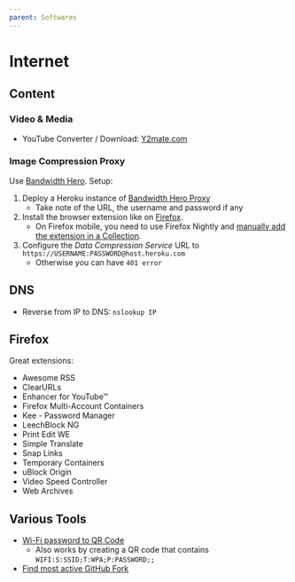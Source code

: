 ```yaml
---
parent: Softwares
---
```


# Internet

## Content

### Video & Media

* YouTube Converter / Download: [Y2mate.com](https://www.y2mate.com/)

### Image Compression Proxy

Use [Bandwidth Hero](https://bandwidth-hero.com/). Setup:

1. Deploy a Heroku instance of [Bandwidth Hero Proxy](https://github.com/ayastreb/bandwidth-hero-proxy)
    * Take note of the URL, the username and password if any
1. Install the browser extension like on [Firefox](https://addons.mozilla.org/en-US/firefox/addon/bandwidth-hero/).
    * On Firefox mobile, you need to use Firefox Nightly and [manually add the extension in a Collection](https://blog.mozilla.org/addons/2020/09/29/expanded-extension-support-in-firefox-for-android-nightly/).
1. Configure the *Data Compression Service* URL to `https://USERNAME:PASSWORD@host.heroku.com`
    * Otherwise you can have `401 error`

## DNS

* Reverse from IP to DNS: `nslookup IP`

## Firefox

Great extensions:

* Awesome RSS
* ClearURLs
* Enhancer for YouTube™
* Firefox Multi-Account Containers
* Kee - Password Manager
* LeechBlock NG
* Print Edit WE
* Simple Translate
* Snap Links
* Temporary Containers
* uBlock Origin
* Video Speed Controller
* Web Archives

## Various Tools

* [Wi-Fi password to QR Code](https://qifi.org/)
    * Also works by creating a QR code that contains `WIFI:S:SSID;T:WPA;P:PASSWORD;;`
* [Find most active GitHub Fork](https://techgaun.github.io/active-forks/index.html)
